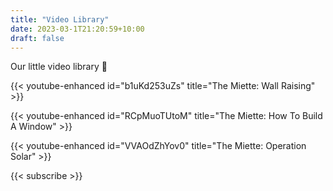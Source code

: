 ```yaml
---
title: "Video Library"
date: 2023-03-1T21:20:59+10:00
draft: false
---
```


Our little video library :book:

{{< youtube-enhanced id="b1uKd253uZs" title="The Miette: Wall Raising" >}}

{{< youtube-enhanced id="RCpMuoTUtoM" title="The Miette: How To Build A Window" >}}

{{< youtube-enhanced id="VVAOdZhYov0" title="The Miette: Operation Solar" >}}

{{< subscribe >}}

